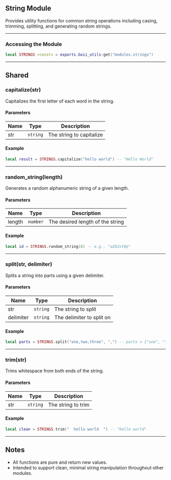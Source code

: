 ## String Module

Provides utility functions for common string operations including casing, trimming, splitting, and generating random strings.

---

### Accessing the Module

```lua
local STRINGS <const> = exports.boii_utils:get("modules.strings")
```

---

## Shared

### capitalize(str)

Capitalizes the first letter of each word in the string.

#### Parameters
| Name | Type     | Description               |
|------|----------|---------------------------|
| str  | `string` | The string to capitalize  |

#### Example
```lua
local result = STRINGS.capitalize("hello world") -- "Hello World"
```

---

### random_string(length)

Generates a random alphanumeric string of a given length.

#### Parameters
| Name   | Type     | Description                      |
|--------|----------|----------------------------------|
| length | `number` | The desired length of the string |

#### Example
```lua
local id = STRINGS.random_string(8) -- e.g., "aZ82xY0p"
```

---

### split(str, delimiter)

Splits a string into parts using a given delimiter.

#### Parameters
| Name      | Type     | Description                    |
|-----------|----------|--------------------------------|
| str       | `string` | The string to split            |
| delimiter | `string` | The delimiter to split on      |

#### Example
```lua
local parts = STRINGS.split("one,two,three", ",") -- parts = {"one", "two", "three"}
```

---

### trim(str)

Trims whitespace from both ends of the string.

#### Parameters
| Name | Type     | Description               |
|------|----------|---------------------------|
| str  | `string` | The string to trim        |

#### Example
```lua
local clean = STRINGS.trim("  hello world  ") -- "hello world"
```

---

## Notes

- All functions are pure and return new values.
- Intended to support clean, minimal string manipulation throughout other modules.
